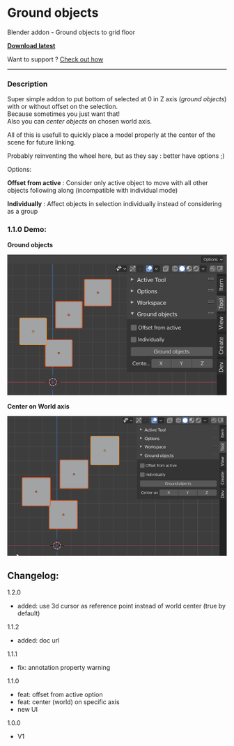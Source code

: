 # Ground objects

Blender addon - Ground objects to grid floor

**[Download latest](https://github.com/Pullusb/SB_ground_objects/archive/master.zip)**

Want to support ? [Check out how](http://www.samuelbernou.fr/donate)

---

### Description

Super simple addon to put bottom of selected at 0 in Z axis (_ground objects_) with or without offset on the selection.  
Because sometimes you just want that!  
Also you can _center objects_ on chosen world axis.

All of this is usefull to quickly place a model properly at the center of the scene for future linking.

Probably reinventing the wheel here, but as they say : better have options ;)


Options:

**Offset from active** : Consider only active object to move with all other objects following along (incompatible with individual mode)

**Individually** : Affect objects in selection individually instead of considering as a group


### 1.1.0 Demo:


**Ground objects**  

![ground object demo gif](https://raw.githubusercontent.com/Pullusb/images_repo/master/Bl_grd-obj_v2_grounding.gif)


**Center on World axis**  

![center axis demo gif](https://raw.githubusercontent.com/Pullusb/images_repo/master/Bl_grd-obj_v2_center_axis.gif)

<!-- 1.0.0 Demo

![ground object demo gif](https://raw.githubusercontent.com/Pullusb/images_repo/master/Bl_grd-obj_ground_demo_v1.gif) -->

## Changelog:

1.2.0

- added: use 3d cursor as reference point instead of world center (true by default)

1.1.2

- added: doc url

1.1.1

- fix: annotation property warning 

1.1.0

- feat: offset from active option
- feat: center (world) on specific axis
- new UI

1.0.0

- V1